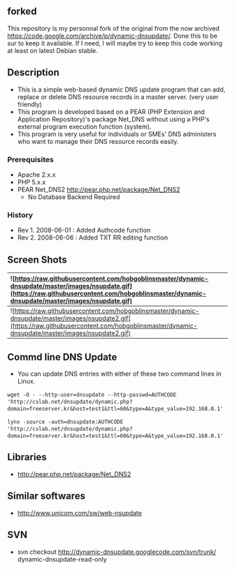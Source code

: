 ## forked ##
This repository is my personnal fork of the original from the now archived https://code.google.com/archive/p/dynamic-dnsupdate/.
Done this to be sur to keep it available.
If I need, I will maybe try to keep this code working at least on latest Debian stable.

## Description ##
  * This is a simple web-based dynamic DNS update program that can add, replace or delete DNS resource records in a master server. (very user friendly)
  * This program is developed based on a PEAR (PHP Extension and Application Repository)'s package Net\_DNS without using a PHP's external program execution function (system).
  * This program is very useful for individuals or SMEs' DNS administers who want to manage their DNS resource records easily.

### Prerequisites ###
  * Apache 2.x.x
  * PHP 5.x.x
  * PEAR Net\_DNS2 http://pear.php.net/package/Net_DNS2
    * No Database Backend Required

### History ###
  * Rev 1. 2008-06-01 : Added Authcode function
  * Rev 2. 2008-06-06 : Added TXT RR editing function

## Screen Shots ##
| ![https://raw.githubusercontent.com/hobgoblinsmaster/dynamic-dnsupdate/master/images/nsupdate.gif](https://raw.githubusercontent.com/hobgoblinsmaster/dynamic-dnsupdate/master/images/nsupdate.gif) |
|:----------------------------------------------------------------------------------------------------------|
| ![https://raw.githubusercontent.com/hobgoblinsmaster/dynamic-dnsupdate/master/images/nsupdate2.gif](https://raw.githubusercontent.com/hobgoblinsmaster/dynamic-dnsupdate/master/images/nsupdate2.gif) |

## Commd line DNS Update ##
  * You can update DNS entries with either of these two command lines in Linux.
```
wget -O - --http-user=dnsupdate --http-passwd=AUTHCODE 'http://cslab.net/dnsupdate/dynamic.php?domain=freeserver.kr&host=test1&ttl=60&type=A&type_value=192.168.0.1'
```
```
lynx -source -auth=dnsupdate:AUTHCODE 'http://cslab.net/dnsupdate/dynamic.php?domain=freeserver.kr&host=test1&ttl=60&type=A&type_value=192.168.0.1'
```

## Libraries ##
  * http://pear.php.net/package/Net_DNS2

## Similar softwares ##
  * http://www.unicom.com/sw/web-nsupdate

## SVN ##
  * svn checkout http://dynamic-dnsupdate.googlecode.com/svn/trunk/ dynamic-dnsupdate-read-only


